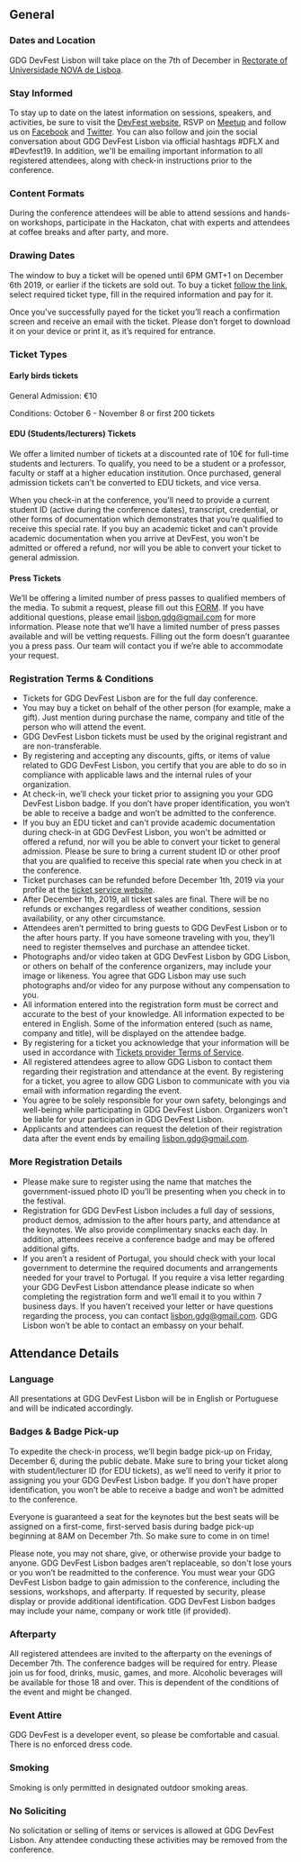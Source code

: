 ## General

### Dates and Location

GDG DevFest Lisbon will take place on the 7th of December in [Rectorate of Universidade NOVA de Lisboa]( https://goo.gl/maps/wB2TDy9mc8CUYknW8).

### Stay Informed

To stay up to date on the latest information on sessions, speakers, and activities, be sure to visit the [DevFest website](https://devfest.gdglisbon.xyz/), RSVP on [Meetup]( https://www.meetup.com/gdglisbon/events/263553938/) and follow us on [Facebook](https://www.facebook.com/GDGLisbon/) and [Twitter](https://twitter.com/GDGLisbon). You can also follow and join the social conversation about GDG DevFest Lisbon via official hashtags #DFLX and #Devfest19. In addition, we'll be emailing important information to all registered attendees, along with check-in instructions prior to the conference.

### Content Formats

During the conference attendees will be able to attend sessions and hands-on workshops, participate in the Hackaton, chat with experts and attendees at coffee breaks and after party, and more.

### Drawing Dates

The window to buy a ticket will be opened until 6PM GMT+1 on December 6th 2019, or earlier if the tickets are sold out. To buy a ticket [follow the link]( https://ti.to/gdg-devfest-lisbon/2019-devfest), select required ticket type, fill in the required information and pay for it.

Once you've successfully payed for the ticket you’ll reach a confirmation screen and receive an email with the ticket. Please don’t forget to download it on your device or print it, as it’s required for entrance.

  
### Ticket Types

#### **Early birds tickets**

General Admission: €10

Conditions: October 6 - November 8 or first 200 tickets

#### **EDU (Students/lecturers) Tickets**

We offer a limited number of tickets at a discounted rate of 10€ for full-time students and lecturers. To qualify, you need to be a student or a professor, faculty or staff at a higher education institution. Once purchased, general admission tickets can't be converted to EDU tickets, and vice versa.

When you check-in at the conference, you'll need to provide a current student ID (active during the conference dates), transcript, credential, or other forms of documentation which demonstrates that you’re qualified to receive this special rate. If you buy an academic ticket and can't provide academic documentation when you arrive at DevFest, you won't be admitted or offered a refund, nor will you be able to convert your ticket to general admission.

#### **Press Tickets**

We’ll be offering a limited number of press passes to qualified members of the media. To submit a request, please fill out this [FORM]( https://goo.gl/forms/yQukwZQ9VsIDlWSz2). If you have additional questions, please email [lisbon.gdg@gmail.com](mailto:lisbon.gdg@gmail.com) for more information. Please note that we’ll have a limited number of press passes available and will be vetting requests. Filling out the form doesn’t guarantee you a press pass. Our team will contact you if we’re able to accommodate your request.

### Registration Terms & Conditions

- Tickets for GDG DevFest Lisbon are for the full day conference.
- You may buy a ticket on behalf of the other person (for example, make a gift). Just mention during purchase the name, company and title of the person who will attend the event. 
- GDG DevFest Lisbon tickets must be used by the original registrant and are non-transferable. 
- By registering and accepting any discounts, gifts, or items of value related to GDG DevFest Lisbon, you certify that you are able to do so in compliance with applicable laws and the internal rules of your organization. 
- At check-in, we’ll check your ticket prior to assigning you your GDG DevFest Lisbon badge. If you don’t have proper identification, you won’t be able to receive a badge and won’t be admitted to the conference. 
- If you buy an EDU ticket and can't provide academic documentation during check-in at GDG DevFest Lisbon, you won't be admitted or offered a refund, nor will you be able to convert your ticket to general admission. Please be sure to bring a current student ID or other proof that you are qualified to receive this special rate when you check in at the conference. 
- Ticket purchases can be refunded before December 1th, 2019 via your profile at the [ticket service website]( https://ti.to/gdg-devfest-lisbon/2019-devfest). 
- After December 1th, 2019, all ticket sales are final. There will be no refunds or exchanges regardless of weather conditions, session availability, or any other circumstance. 
- Attendees aren’t permitted to bring guests to GDG DevFest Lisbon or to the after hours party. If you have someone traveling with you, they’ll need to register themselves and purchase an attendee ticket. 
- Photographs and/or video taken at GDG DevFest Lisbon by GDG Lisbon, or others on behalf of the conference organizers, may include your image or likeness. You agree that GDG Lisbon may use such photographs and/or video for any purpose without any compensation to you. 
- All information entered into the registration form must be correct and accurate to the best of your knowledge. All information expected to be entered in English. Some of the information entered (such as name, company and title), will be displayed on the attendee badge. 
- By registering for a ticket you acknowledge that your information will be used in accordance with [Tickets provider Terms of Service](https://ti.to/terms). 
- All registered attendees agree to allow GDG Lisbon to contact them regarding their registration and attendance at the event. By registering for a ticket, you agree to allow GDG Lisbon to communicate with you via email with information regarding the event. 
- You agree to be solely responsible for your own safety, belongings and well-being while participating in GDG DevFest Lisbon. Organizers won't be liable for your participation in GDG DevFest Lisbon. 
- Applicants and attendees can request the deletion of their registration data after the event ends by emailing [lisbon.gdg@gmail.com](lisbon.gdg@gmail.com).
  

### More Registration Details

- Please make sure to register using the name that matches the government-issued photo ID you’ll be presenting when you check in to the festival. 
- Registration for GDG DevFest Lisbon includes a full day of sessions, product demos, admission to the after hours party, and attendance at the keynotes. We also provide complimentary snacks each day. In addition, attendees receive a conference badge and may be offered additional gifts.  
- If you aren’t a resident of Portugal, you should check with your local government to determine the required documents and arrangements needed for your travel to Portugal. If you require a visa letter regarding your GDG DevFest Lisbon attendance please indicate so when completing the registration form and we’ll email it to you within 7 business days. If you haven’t received your letter or have questions regarding the process, you can contact [lisbon.gdg@gmail.com](lisbon.gdg@gmail.com). GDG Lisbon won’t be able to contact an embassy on your behalf. 
  

## Attendance Details

### Language

All presentations at GDG DevFest Lisbon will be in English or Portuguese and will be indicated accordingly.  

### Badges & Badge Pick-up

To expedite the check-in process, we’ll begin badge pick-up on Friday, December 6, during the public debate. Make sure to bring your ticket along with student/lecturer ID (for EDU tickets), as we’ll need to verify it prior to assigning you your GDG DevFest Lisbon badge. If you don’t have proper identification, you won’t be able to receive a badge and won’t be admitted to the conference.

Everyone is guaranteed a seat for the keynotes but the best seats will be assigned on a first-come, first-served basis during badge pick-up beginning at 8AM on December 7th. So make sure to come in on time!

Please note, you may not share, give, or otherwise provide your badge to anyone. GDG DevFest Lisbon badges aren’t replaceable, so don't lose yours or you won’t be readmitted to the conference. You must wear your GDG DevFest Lisbon badge to gain admission to the conference, including the sessions, workshops, and afterparty. If requested by security, please display or provide additional identification. GDG DevFest Lisbon badges may include your name, company or work title (if provided).

### Afterparty

All registered attendees are invited to the afterparty on the evenings of December 7th. The conference badges will be required for entry. Please join us for food, drinks, music, games, and more. Alcoholic beverages will be available for those 18 and over. This is dependent of the conditions of the event and might be changed.

### Event Attire

GDG DevFest is a developer event, so please be comfortable and casual. There is no enforced dress code.

### Smoking

Smoking is only permitted in designated outdoor smoking areas.

### No Soliciting

No solicitation or selling of items or services is allowed at GDG DevFest Lisbon. Any attendee conducting these activities may be removed from the conference.
